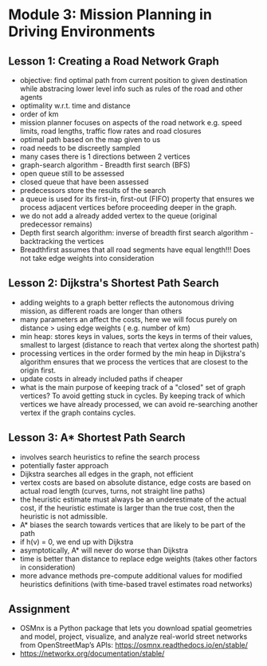 # Module 3: Mission Planning in Driving Environments

## Lesson 1: Creating a Road Network Graph
-  objective: find optimal path from current position to given destination while abstracing lower level info such as rules of the road and other agents
- optimality w.r.t. time and distance
- order of km
- mission planner focuses on aspects of the road network e.g. speed limits, road lengths, traffic flow rates and road closures
- optimal path based on the map given to us
- road needs to be discreetly sampled
- many cases there is 1 directions between 2 vertices
- graph-search algorithm - Breadth first search (BFS)
- open queue still to be assessed
- closed queue that have been assessed
- predecessors store the results of the search
- a queue is used for its first-in, first-out (FIFO) property that ensures we process adjacent vertices before proceeding deeper in the graph.
- we do not add a already added vertex to the queue (original predecessor remains)
- Depth first search algorithm: inverse of breadth first search algorithm - backtracking the vertices
- Breadthfirst assumes that all road segments have equal length!!! Does not take edge weights into consideration

## Lesson 2: Dijkstra's Shortest Path Search
- adding weights to a graph better reflects the autonomous driving mission, as different roads are longer than others
- many parameters an affect the costs, here we will focus purely on distance > using edge weights ( e.g. number of km)
- min heap: stores keys in values, sorts the keys in terms of their values, smallest to largest (distance to reach that vertex along the shortest path)
- processing vertices in the order formed by the min heap in Dijkstra's algorithm ensures that we process the vertices that are closest to the origin first.
- update costs in already included paths if cheaper
- what is the main purpose of keeping track of a "closed" set of graph vertices? To avoid getting stuck in cycles. By keeping track of which vertices we have already processed, we can avoid re-searching another vertex if the graph contains cycles.

## Lesson 3: A* Shortest Path Search
- involves search heuristics to refine the search process
- potentially faster approach
- Dijkstra searches all edges in the graph, not efficient
- vertex costs are based on absolute distance, edge costs are based on actual road length (curves, turns, not straight line paths)
- the heuristic estimate must always be an underestimate of the actual cost,  if the heuristic estimate is larger than the true cost, then the heuristic is not admissible.
- A* biases the search towards vertices that are likely to be part of the path
- if h(v) = 0, we end up with Dijkstra
- asymptotically, A* will never do worse than Dijkstra
- time is better than distance to replace edge weights (takes other factors in consideration)
- more advance methods pre-compute additional values for modified heuristics definitions (with time-based travel estimates road networks)

## Assignment
- OSMnx is a Python package that lets you download spatial geometries and model, project, visualize, and analyze real-world street networks from OpenStreetMap’s APIs: https://osmnx.readthedocs.io/en/stable/
- https://networkx.org/documentation/stable/
